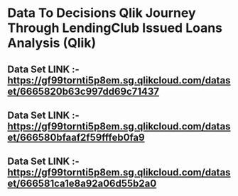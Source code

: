 # Data To Decisions Qlik Journey Through LendingClub Issued Loans Analysis (Qlik) #

## Data Set LINK :- https://gf99tornti5p8em.sg.qlikcloud.com/dataset/6665820b63c997dd69c71437 ##
## Data Set LINK :-https://gf99tornti5p8em.sg.qlikcloud.com/dataset/666580bfaaf2f59fffeb0fa9 ##
## Data Set LINK :-https://gf99tornti5p8em.sg.qlikcloud.com/dataset/666581ca1e8a92a06d55b2a0 ##

